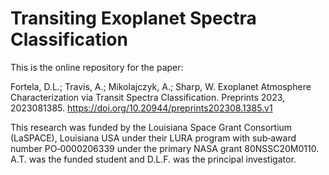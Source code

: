 # Transiting Exoplanet Spectra Classification

This is the online repository for the paper:

Fortela, D.L.; Travis, A.; Mikolajczyk, A.; Sharp, W. Exoplanet Atmosphere Characterization via Transit Spectra Classification. Preprints 2023, 2023081385. https://doi.org/10.20944/preprints202308.1385.v1

This research was funded by the Louisiana Space Grant Consortium (LaSPACE), Louisiana USA under
their LURA program with sub‐award number PO‐0000206339 under the primary NASA grant 80NSSC20M0110.
A.T. was the funded student and D.L.F. was the principal investigator.
